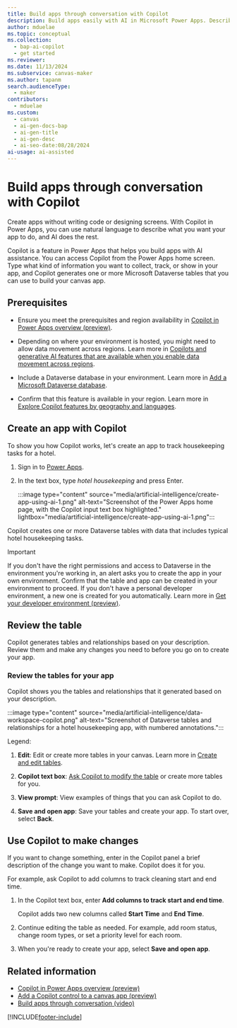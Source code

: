 ```yaml
---
title: Build apps through conversation with Copilot 
description: Build apps easily with AI in Microsoft Power Apps. Describe the information you want to collect, track, or show in your app, and Copilot creates Dataverse tables and guides you through the process.
author: mduelae
ms.topic: conceptual
ms.collection:
  - bap-ai-copilot
  - get started
ms.reviewer:
ms.date: 11/13/2024
ms.subservice: canvas-maker
ms.author: tapanm
search.audienceType:
  - maker
contributors:
  - mduelae
ms.custom:
  - canvas
  - ai-gen-docs-bap
  - ai-gen-title
  - ai-gen-desc
  - ai-seo-date:08/28/2024
ai-usage: ai-assisted
---
```


# Build apps through conversation with Copilot 

Create apps without writing code or designing screens. With Copilot in Power Apps, you can use natural language to describe what you want your app to do, and AI does the rest.

Copilot is a feature in Power Apps that helps you build apps with AI assistance. You can access Copilot from the Power Apps home screen. Type what kind of information you want to collect, track, or show in your app, and Copilot generates one or more Microsoft Dataverse tables that you can use to build your canvas app.

## Prerequisites

- Ensure you meet the prerequisites and region availability in [Copilot in Power Apps overview (preview)](ai-overview.md).

- Depending on where your environment is hosted, you might need to allow data movement across regions. Learn more in [Copilots and generative AI features that are available when you enable data movement across regions](/power-platform/admin/geographical-availability-copilot#copilots-and-generative-ai-features-that-are-available-when-you-enable-data-movement-across-regions).

- Include a Dataverse database in your environment. Learn more in [Add a Microsoft Dataverse database](/power-platform/admin/create-database).

- Confirm that this feature is available in your region. Learn more in [Explore Copilot features by geography and languages](https://releaseplans.microsoft.com/en-US/availability-reports/?report=copilotfeaturereport).


## Create an app with Copilot

To show you how Copilot works, let's create an app to track housekeeping tasks for a hotel.

1. Sign in to [Power Apps](https://make.powerapps.com).

1. In the text box, type *hotel housekeeping* and press Enter.

   :::image type="content" source="media/artificial-intelligence/create-app-using-ai-1.png" alt-text="Screenshot of the Power Apps home page, with the Copilot input text box highlighted." lightbox="media/artificial-intelligence/create-app-using-ai-1.png":::

Copilot creates one or more Dataverse tables with data that includes typical hotel housekeeping tasks.

> [!IMPORTANT]
> If you don't have the right permissions and access to Dataverse in the environment you're working in, an alert asks you to create the app in your own environment. Confirm that the table and app can be created in your environment to proceed. If you don't have a personal developer environment, a new one is created for you automatically. Learn more in [Get your developer environment (preview)](../maker-create-environment.md).

## Review the table

Copilot generates tables and relationships based on your description. Review them and make any changes you need to before you go on to create your app.

### Review the tables for your app

Copilot shows you the tables and relationships that it generated based on your description.

:::image type="content" source="media/artificial-intelligence/data-workspace-copilot.png" alt-text="Screenshot of Dataverse tables and relationships for a hotel housekeeping app, with numbered annotations.":::

Legend:

1. **Edit**: Edit or create more tables in your canvas. Learn more in [Create and edit tables](../data-platform/create-edit-entities-portal.md).

1. **Copilot text box**: [Ask Copilot to modify the table](#use-copilot-to-make-changes) or create more tables for you.

1. **View prompt**: View examples of things that you can ask Copilot to do.

1. **Save and open app**: Save your tables and create your app. To start over, select **Back**.


## Use Copilot to make changes

If you want to change something, enter in the Copilot panel a brief description of the change you want to make. Copilot does it for you.

For example, ask Copilot to add columns to track cleaning start and end time.

1. In the Copilot text box, enter **Add columns to track start and end time**.

    Copilot adds two new columns called **Start Time** and **End Time**.

1. Continue editing the table as needed. For example, add room status, change room types, or set a priority level for each room.

1. When you're ready to create your app, select **Save and open app**.

## Related information

- [Copilot in Power Apps overview (preview)](ai-overview.md)
- [Add a Copilot control to a canvas app (preview)](add-ai-copilot.md)
- [Build apps through conversation (video)](https://youtu.be/A4cBqQjnIBg?feature=shared)

[!INCLUDE[footer-include](../../includes/footer-banner.md)]
